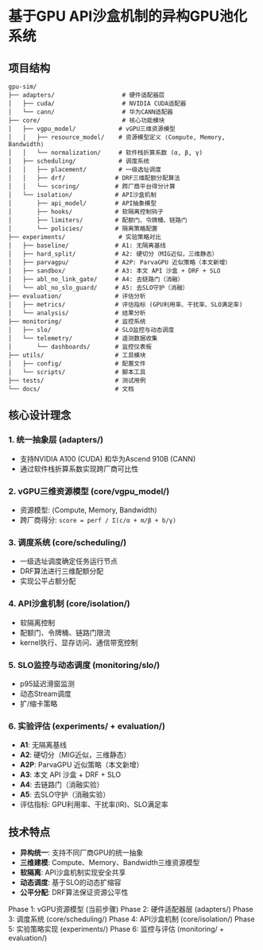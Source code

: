 <!--
 * @Author: Victorzl
 * @Date: 2025-10-22 14:46:19
 * @LastEditors: Victorzl
 * @LastEditTime: 2025-10-24 10:13:38
 * @Description: 请填写简介
-->
# 基于GPU API沙盒机制的异构GPU池化系统

## 项目结构

```
gpu-sim/
├── adapters/                   # 硬件适配器层
│   ├── cuda/                   # NVIDIA CUDA适配器
│   └── cann/                   # 华为CANN适配器
├── core/                       # 核心功能模块
│   ├── vgpu_model/            # vGPU三维资源模型
│   │   ├── resource_model/    # 资源模型定义 ⟨Compute, Memory, Bandwidth⟩
│   │   └── normalization/     # 软件栈折算系数 (α, β, γ)
│   ├── scheduling/            # 调度系统
│   │   ├── placement/         # 一级选址调度
│   │   ├── drf/              # DRF三维配额分配算法
│   │   └── scoring/          # 跨厂商平台得分计算
│   └── isolation/            # API沙盒机制
│       ├── api_model/        # API抽象模型
│       ├── hooks/            # 软隔离控制钩子
│       ├── limiters/         # 配额门、令牌桶、链路门
│       └── policies/         # 隔离策略配置
├── experiments/               # 实验策略对比
│   ├── baseline/             # A1: 无隔离基线
│   ├── hard_split/           # A2: 硬切分（MIG近似，三维静态）
│   ├── parvagpu/             # A2P: ParvaGPU 近似策略（本文新增）
│   ├── sandbox/              # A3: 本文 API 沙盒 + DRF + SLO
│   ├── abl_no_link_gate/     # A4: 去链路门（消融）
│   └── abl_no_slo_guard/     # A5: 去SLO守护（消融）
├── evaluation/               # 评估分析
│   ├── metrics/              # 评估指标 (GPU利用率、干扰率、SLO满足率)
│   └── analysis/             # 结果分析
├── monitoring/               # 监控系统
│   ├── slo/                  # SLO监控与动态调度
│   └── telemetry/            # 遥测数据收集
│       └── dashboards/       # 监控仪表板
├── utils/                    # 工具模块
│   ├── config/               # 配置文件
│   └── scripts/              # 脚本工具
├── tests/                    # 测试用例
└── docs/                     # 文档
```

## 核心设计理念

### 1. 统一抽象层 (adapters/)
- 支持NVIDIA A100 (CUDA) 和华为Ascend 910B (CANN)
- 通过软件栈折算系数实现跨厂商可比性

### 2. vGPU三维资源模型 (core/vgpu_model/)
- 资源模型: ⟨Compute, Memory, Bandwidth⟩
- 跨厂商得分: `score = perf / Σ(c/α + m/β + b/γ)`

### 3. 调度系统 (core/scheduling/)
- 一级选址调度确定任务运行节点
- DRF算法进行三维配额分配
- 实现公平占额分配

### 4. API沙盒机制 (core/isolation/)
- 软隔离控制
- 配额门、令牌桶、链路门限流
- kernel执行、显存访问、通信带宽控制

### 5. SLO监控与动态调度 (monitoring/slo/)
- p95延迟滑窗监测
- 动态Stream调度
- 扩/缩卡策略

### 6. 实验评估 (experiments/ + evaluation/)
- **A1**: 无隔离基线
- **A2**: 硬切分（MIG近似，三维静态）
- **A2P**: ParvaGPU 近似策略（本文新增）
- **A3**: 本文 API 沙盒 + DRF + SLO
- **A4**: 去链路门（消融实验）
- **A5**: 去SLO守护（消融实验）
- 评估指标: GPU利用率、干扰率(IR)、SLO满足率

## 技术特点

- **异构统一**: 支持不同厂商GPU的统一抽象
- **三维建模**: Compute、Memory、Bandwidth三维资源模型
- **软隔离**: API沙盒机制实现安全共享
- **动态调度**: 基于SLO的动态扩缩容
- **公平分配**: DRF算法保证资源公平性



Phase 1: vGPU资源模型 (当前步骤)
Phase 2: 硬件适配器层 (adapters/)
Phase 3: 调度系统 (core/scheduling/)
Phase 4: API沙盒机制 (core/isolation/)
Phase 5: 实验策略实现 (experiments/)
Phase 6: 监控与评估 (monitoring/ + evaluation/)